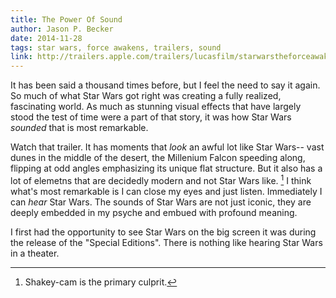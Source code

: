 ```yaml
---
title: The Power Of Sound
author: Jason P. Becker
date: 2014-11-28
tags: star wars, force awakens, trailers, sound
link: http://trailers.apple.com/trailers/lucasfilm/starwarstheforceawakens/
---
```


It has been said a thousand times before, but I feel the need to say it again. So much of what Star Wars got right was creating a fully realized, fascinating world. As much as stunning visual effects that have largely stood the test of time were a part of that story, it was how Star Wars *sounded* that is most remarkable.

Watch that trailer. It has moments that *look* an awful lot like Star Wars-- vast dunes in the middle of the desert, the Millenium Falcon speeding along, flipping at odd angles emphasizing its unique flat structure. But it also has a lot of elemetns that are decidedly modern and not Star Wars like. [^shakes] I think what's most remarkable is I can close my eyes and just listen. Immediately I can *hear* Star Wars. The sounds of Star Wars are not just iconic, they are deeply embedded in my psyche and embued with profound meaning.

I first had the opportunity to see Star Wars on the big screen it was during the release of the "Special Editions". There is nothing like hearing Star Wars in a theater.


[^shakes]: Shakey-cam is the primary culprit.
